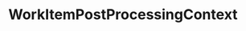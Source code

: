 ---
optionsClassName: WorkItemPostProcessingConfig
optionsClassFullName: MigrationTools._EngineV1.Configuration.Processing.WorkItemPostProcessingConfig
configurationSamples:
- name: default
  description: 
  code: >-
    {
      "$type": "WorkItemPostProcessingConfig",
      "Enabled": false,
      "WorkItemIDs": null,
      "WIQLQueryBit": "AND [TfsMigrationTool.ReflectedWorkItemId] = '' ",
      "WIQLOrderBit": null,
      "FilterWorkItemsThatAlreadyExistInTarget": false,
      "PauseAfterEachWorkItem": false,
      "WorkItemCreateRetryLimit": 0
    }
  sampleFor: MigrationTools._EngineV1.Configuration.Processing.WorkItemPostProcessingConfig
description: Reapply field mappings after a migration. Does not migtate Work Items, only reapplied changes to filed mappings.
className: WorkItemPostProcessingContext
typeName: Processors
architecture: v1
options:
- parameterName: Enabled
  type: Boolean
  description: missng XML code comments
  defaultValue: missng XML code comments
- parameterName: FilterWorkItemsThatAlreadyExistInTarget
  type: Boolean
  description: This loads all of the work items already saved to the Target and removes them from the Source work item list prior to commencing the run. While this may take some time in large data sets it reduces the time of the overall migration significantly if you need to restart.
  defaultValue: true
- parameterName: PauseAfterEachWorkItem
  type: Boolean
  description: Pause after each work item is migrated
  defaultValue: false
- parameterName: WIQLOrderBit
  type: String
  description: A work item query to affect the order in which the work items are migrated. Don't leave this empty.
  defaultValue: '[System.ChangedDate] desc'
- parameterName: WIQLQueryBit
  type: String
  description: A work item query based on WIQL to select only important work items. To migrate all leave this empty. See [WIQL Query Bits](#wiql-query-bits)
  defaultValue: AND  [Microsoft.VSTS.Common.ClosedDate] = '' AND [System.WorkItemType] NOT IN ('Test Suite', 'Test Plan','Shared Steps','Shared Parameter','Feedback Request')
- parameterName: WorkItemCreateRetryLimit
  type: Int32
  description: '**beta** If set to a number greater than 0 work items that fail to save will retry after a number of seconds equal to the retry count. This allows for periodic network glitches not to end the process.'
  defaultValue: 5
- parameterName: WorkItemIDs
  type: IList
  description: A list of work items to import
  defaultValue: '[]'
status: preview
processingTarget: Work Items
classFile: /src/VstsSyncMigrator.Core/Execution/MigrationContext/WorkItemPostProcessingContext.cs
optionsClassFile: /src/MigrationTools/_EngineV1/Configuration/Processing/WorkItemPostProcessingConfig.cs

redirectFrom: []
layout: reference
toc: true
permalink: /Reference/v1/Processors/WorkItemPostProcessingContext/
title: WorkItemPostProcessingContext
categories:
- Processors
- v1
topics:
- topic: notes
  path: ../../../../../docs/Reference/v1/Processors/WorkItemPostProcessingContext-notes.md
  exists: false
  markdown: ''
- topic: introduction
  path: ../../../../../docs/Reference/v1/Processors/WorkItemPostProcessingContext-introduction.md
  exists: false
  markdown: ''

---